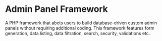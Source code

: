 # Admin Panel Framework

A PHP framework that abets users to build database-driven custom admin panels without requiring additional coding. This framework features form generation, data listing, data filtration, search, security, validations etc.
